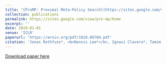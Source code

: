 ```yaml
---
title: "[ProMP: Proximal Meta-Policy Search](https://sites.google.com/view/pro-mp/home)"
collection: publications
permalink: https://sites.google.com/view/pro-mp/home
excerpt: ''
date: 2019-01-01
venue: 'ICLR'
paperurl: 'https://arxiv.org/pdf/1810.06784.pdf'
citation: 'Jonas Rothfuss*, <b>Dennis Lee*</b>, Ignasi Clavera*, Tamim Asfour, Pieter Abbeel. &quot;ProMP: Proximal Meta-Policy Search.&quot; <i>International Conference on Learning Representations 2019</i>.'
---
```

[Download paper here](http://dennisl88.github.io/files/ProMP.pdf)